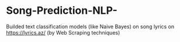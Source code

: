 # Song-Prediction-NLP-
Builded text classification models (like Naive Bayes) on song lyrics on https://lyrics.az/  (by Web Scraping techniques) 
